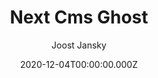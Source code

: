 ---
title: Next Cms Ghost
github: https://github.com/styxlab/next-cms-ghost
demo: https://next.jamify.org/
author: Joost Jansky
ssg:
  - Next
cms:
  - Ghost
category:
  - Blog
  - Portfolio
date: 2020-12-04T00:00:00.000Z
description: Publish flaring fast blogs with Next.js and Ghost CMS
draft: true
publish_date: '2020-11-11T15:39:01Z'
update_date: '2022-03-25T14:13:34Z'
github_star: 548
github_fork: 170
---